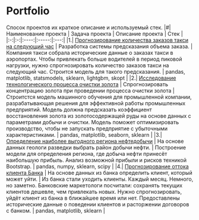 # Portfolio
Спосок проектов их краткое описание и используемый стек.
|#| Наименование проекта | Задача проекта | Описание проекта | Стек |
|:-:|:-:|:----:|:-----:|:---:|
|1.| [Прогнозирование количества заказов такси на следующий час](https://github.com/Z-Oleg9208/portfolio/tree/main/Прогнозирование%20заказов%20такси) | Разработка системы предсказания объема заказа. | Компания такси собрала исторические данные о заказах такси в аэропортах. Чтобы привлекать больше водителей в период пиковой нагрузки, нужно спрогнозировать количество заказов такси на следующий час. Строится модель для такого предсказания. | pandas, matplotlib, statsmodels, sklearn, lightgbm, skopt |
|2.| [Исследование технологического процесса очистки золота](https://github.com/Z-Oleg9208/portfolio/tree/main/Восстановление%20золота%20из%20руды) | Спрогнозировать концентрацию золота при проведении процесса очистки золота | Строитстся модель машинного обучения для промышленной компании, разрабатывающая решения для эффективной работы промышленных предприятий. Модель должна предсказать коэффициент восстановления золота из золотосодержащей руды на основе данных с параметрами добычи и очистки. Модель поможет оптимизировать производство, чтобы не запускать предприятие с убыточными характеристиками. | pandas, matplotlib, seaborn, sklearn |
|3.| [Определение наиболее выгодного региона нефтедобычи](https://github.com/Z-Oleg9208/portfolio/tree/main/Выбор%20локации%20для%20скважины) | На основе данных геологи разведки выбрать район добычи нефти. | Построение модели для определения региона, где добыча нефти принесёт наибольшую прибыль. Анализ возможной прибыли и рисков техникой Bootstrap. | pandas, numpy, sklearn, scipy |
|4.| [Прогнозирование оттока клиента Банка](https://github.com/Z-Oleg9208/portfolio/tree/main/Отток%20клиентов) | На основе данных из банка определить клиент, который может уйти. | Из банка стали уходить клиенты. Каждый месяц. Немного, но заметно. Банковские маркетологи посчитали: сохранять текущих клиентов дешевле, чем привлекать новых. Нужно спрогнозировать, уйдёт клиент из банка в ближайшее время или нет. Предоставлены исторические данные о поведении клиентов и расторжении договоров с банком. | pandas, matplotlib, sklearn |
